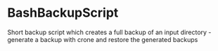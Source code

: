 # BashBackupScript
Short backup script which creates a full backup of an input directory
-generate a backup with crone and restore the generated backups
